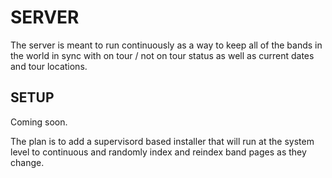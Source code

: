 # SERVER

The server is meant to run continuously as a way to keep all of the bands in the world in sync with on tour / not on tour status as well as current dates and tour locations.


## SETUP

Coming soon.

The plan is to add a supervisord based installer that will run at the system level to continuous and randomly index and reindex band pages as they change.
